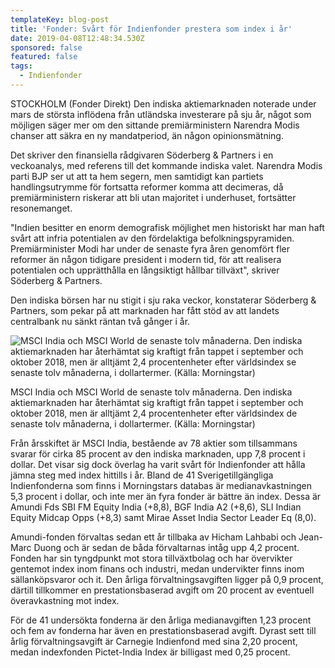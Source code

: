 ```yaml
---
templateKey: blog-post
title: 'Fonder: Svårt för Indienfonder prestera som index i år'
date: 2019-04-08T12:48:34.530Z
sponsored: false
featured: false
tags:
  - Indienfonder
---
```

STOCKHOLM (Fonder Direkt) Den indiska aktiemarknaden noterade under mars de största inflödena från utländska investerare på sju år, något som möjligen säger mer om den sittande premiärministern Narendra Modis chanser att säkra en ny mandatperiod, än någon opinionsmätning.

Det skriver den finansiella rådgivaren Söderberg & Partners i en veckoanalys, med referens till det kommande indiska valet. Narendra Modis parti BJP ser ut att ta hem segern, men samtidigt kan partiets handlingsutrymme för fortsatta reformer komma att decimeras, då premiärministern riskerar att bli utan majoritet i underhuset, fortsätter resonemanget.

"Indien besitter en enorm demografisk möjlighet men historiskt har man haft svårt att infria potentialen av den fördelaktiga befolkningspyramiden. Premiärminister Modi har under de senaste fyra åren genomfört fler reformer än någon tidigare president i modern tid, för att realisera potentialen och upprätthålla en långsiktigt hållbar tillväxt", skriver Söderberg & Partners.

Den indiska börsen har nu stigit i sju raka veckor, konstaterar Söderberg & Partners, som pekar på att marknaden har fått stöd av att landets centralbank nu sänkt räntan två gånger i år.

![  MSCI India och MSCI World de senaste tolv månaderna. Den indiska aktiemarknaden har återhämtat sig kraftigt från tappet i september och oktober 2018, men är alltjämt 2,4 procentenheter efter världsindex se senaste tolv månaderna, i dollartermer. (Källa: Morningstar)](/img/morningstar8apr.png)

<span class="image-caption">  MSCI India och MSCI World de senaste tolv månaderna. Den indiska aktiemarknaden har återhämtat sig kraftigt från tappet i september och oktober 2018, men är alltjämt 2,4 procentenheter efter världsindex de senaste tolv månaderna, i dollartermer. (Källa: Morningstar)</span>

Från årsskiftet är MSCI India, bestående av 78 aktier som tillsammans svarar för cirka 85 procent av den indiska marknaden, upp 7,8 procent i dollar. Det visar sig dock överlag ha varit svårt för Indienfonder att hålla jämna steg med index hittills i år. Bland de 41 Sverigetillgängliga Indienfonderna som finns i Morningstars databas är medianavkastningen 5,3 procent i dollar, och inte mer än fyra fonder är bättre än index. Dessa är Amundi Fds SBI FM Equity India (+8,8), BGF India A2 (+8,6), SLI Indian Equity Midcap Opps (+8,3) samt Mirae Asset India Sector Leader Eq (8,0).

Amundi-fonden förvaltas sedan ett år tillbaka av Hicham Lahbabi och Jean-Marc Duong och är sedan de båda förvaltarnas intåg upp 4,2 procent. Fonden har sin tyngdpunkt mot stora tillväxtbolag och har övervikter gentemot index inom finans och industri, medan undervikter finns inom sällanköpsvaror och it. Den årliga förvaltningsavgiften ligger på 0,9 procent, därtill tillkommer en prestationsbaserad avgift om 20 procent av eventuell överavkastning mot index.

För de 41 undersökta fonderna är den årliga medianavgiften 1,23 procent och fem av fonderna har även en prestationsbaserad avgift. Dyrast sett till årlig förvaltningsavgift är Carnegie Indienfond med sina 2,20 procent, medan indexfonden Pictet-India Index är billigast med 0,25 procent.
